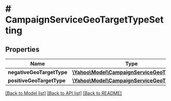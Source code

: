 # # CampaignServiceGeoTargetTypeSetting

## Properties

Name | Type | Description | Notes
------------ | ------------- | ------------- | -------------
**negativeGeoTargetType** | [**\Yahoo\Model\CampaignServiceGeoTargetType**](CampaignServiceGeoTargetType.md) |  | [optional] 
**positiveGeoTargetType** | [**\Yahoo\Model\CampaignServiceGeoTargetType**](CampaignServiceGeoTargetType.md) |  | [optional] 

[[Back to Model list]](../../README.md#documentation-for-models) [[Back to API list]](../../README.md#documentation-for-api-endpoints) [[Back to README]](../../README.md)


